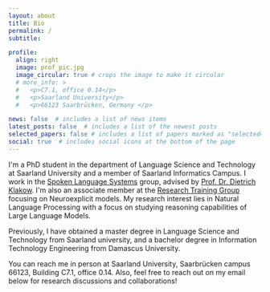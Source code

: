 ```yaml
---
layout: about
title: Bio
permalink: /
subtitle: 

profile:
  align: right
  image: prof_pic.jpg
  image_circular: true # crops the image to make it circular
  # more_info: >
  #   <p>C7.1, office 0.14</p>
  #   <p>Saarland University</p>
  #   <p>66123 Saarbrücken, Germany </p>

news: false  # includes a list of news items
latest_posts: false  # includes a list of the newest posts
selected_papers: false # includes a list of papers marked as "selected={true}"
social: true  # includes social icons at the bottom of the page
---
```

I'm a PhD student in the department of Language Science and Technology at Saarland University and a member of Saarland Informatics Campus. I work in the [Spoken Language Systems](https://www.lsv.uni-saarland.de/) group, advised by [Prof. Dr. Dietrich Klakow](https://scholar.google.de/citations?user=_HtGYmoAAAAJ&hl=de).
I'm also an associate member at the [Research Training Group](https://www.neuroexplicit.org/) focusing on Neuroexplicit models.
My research interest lies in Natural Language Processing with a focus on studying reasoning capabilities of Large Language Models.

Previously, I have obtained a master degree in Language Science and Technology from Saarland university, and a bachelor degree in Information Technology Engineering from Damascus University. 

You can reach me in person at Saarland University,
Saarbrücken campus 66123, Building C7.1, office 0.14.
Also, feel free to reach out on my email below for research discussions and collaborations! 


